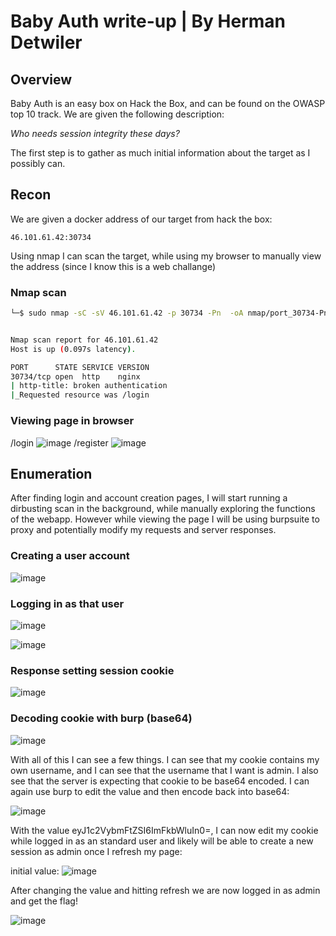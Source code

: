 # Baby Auth write-up | By Herman Detwiler

## Overview

Baby Auth is an easy box on Hack the Box, and can be found on the OWASP top 10 track. We are given the following description:

*Who needs session integrity these days?*

The first step is to gather as much initial information about the target as I possibly can.

## Recon

We are given a docker address of our target from hack the box:

`46.101.61.42:30734`

Using nmap I can scan the target, while using my browser to manually view the address (since I know this is a web challange)

### Nmap scan

```bash
└─$ sudo nmap -sC -sV 46.101.61.42 -p 30734 -Pn  -oA nmap/port_30734-Pn


Nmap scan report for 46.101.61.42
Host is up (0.097s latency).

PORT      STATE SERVICE VERSION
30734/tcp open  http    nginx
| http-title: broken authentication
|_Requested resource was /login
```

### Viewing page in browser

/login
![image](https://user-images.githubusercontent.com/83407557/162455374-b62e1d58-f441-45c5-ac87-352c3ef6600b.png)
/register
![image](https://user-images.githubusercontent.com/83407557/162456190-44a43ee2-5ab8-4b74-97ab-3edea355afe1.png)

## Enumeration

After finding login and account creation pages, I will start running a dirbusting scan in the background, while manually exploring the functions of the webapp. However while viewing the page I will be using burpsuite to proxy and potentially modify my requests and server responses.

### Creating a user account

![image](https://user-images.githubusercontent.com/83407557/162458853-89d7517a-f248-4b80-964f-68ee79c6cbae.png)


### Logging in as that user

![image](https://user-images.githubusercontent.com/83407557/162459052-8c1c9a40-6353-47bc-9a1f-794c64e2b2d6.png)

![image](https://user-images.githubusercontent.com/83407557/162459737-1a746857-f754-49d2-8e92-80b63dc38693.png)

### Response setting session cookie

![image](https://user-images.githubusercontent.com/83407557/162460627-d839351f-5f6a-4600-b4d7-8f36997adfbc.png)

### Decoding cookie with burp (base64)

![image](https://user-images.githubusercontent.com/83407557/162461115-bde72185-b045-4502-b6c6-40ac38c1ecb4.png)


With all of this I can see a few things. I can see that my cookie contains my own username, and I can see that the username that I want is admin. I also see that the server is expecting that cookie to be base64 encoded. I can again use burp to edit the value and then encode back into base64:

![image](https://user-images.githubusercontent.com/83407557/162462624-5a5a3c31-838f-4bd2-8719-c1684b07246f.png)

With the value eyJ1c2VybmFtZSI6ImFkbWluIn0=, I can now edit my cookie while logged in as an standard user and likely will be able to create a new session as admin once I refresh my page:

initial value:
![image](https://user-images.githubusercontent.com/83407557/162463058-dbbdca1c-84bc-42c0-9974-efedf91d7713.png)

After changing the value and hitting refresh we are now logged in as admin and get the flag!

![image](https://user-images.githubusercontent.com/83407557/162463452-f39b90e6-ab25-4b4c-ac22-80c002c98819.png)


